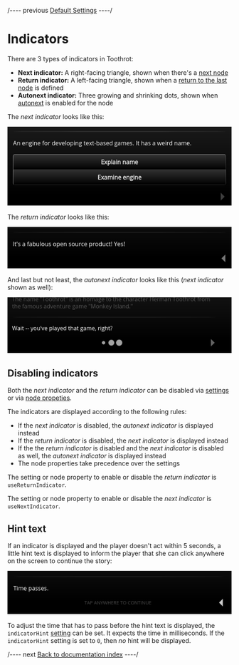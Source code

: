 
/---- previous
[Default Settings](default-settings.md)
----/

# Indicators

There are 3 types of indicators in Toothrot:

* **Next indicator:** A right-facing triangle, shown when there's a [next node](next-node.md)
* **Return indicator:** A left-facing triangle, shown when a
  [return to the last node](return-to-last.md) is defined
* **Autonext indicator:** Three growing and shrinking dots, shown when [autonext](auto-next.md)
  is enabled for the node

The *next indicator* looks like this:

![Next indicator](../../images/next-indicator.png)

The *return indicator* looks like this:

![Return indicator](../../images/return-indicator.png)

And last but not least, the *autonext indicator* looks like this (*next indicator* shown as well):

![Autonext indicator](../../images/autonext-indicator.png)


## Disabling indicators

Both the *next indicator* and the *return indicator* can be disabled via
[settings](default-settings.md) or via [node propeties](node-properties.md).

The indicators are displayed according to the following rules:

* If the *next indicator* is disabled, the *autonext indicator* is displayed instead
* If the *return indicator* is disabled, the *next indicator* is displayed instead
* If the the *return indicator* is disabled and the *next indicator* is disabled as well,
  the *autonext indicator* is displayed instead
* The node properties take precedence over the settings

The setting or node property to enable or disable the *return indicator* is `useReturnIndicator`.

The setting or node property to enable or disable the *next indicator* is `useNextIndicator`.


## Hint text

If an indicator is displayed and the player doesn't act within 5 seconds, a little hint text
is displayed to inform the player that she can click anywhere on the screen to continue
the story:

![Indicator hint text](../../images/indicator-hint-text.png)

To adjust the time that has to pass before the hint text is displayed, the `indicatorHint`
[setting](default-settings.md) can be set. It expects the time in milliseconds. If
the `indicatorHint` setting is set to `0`, then *no* hint will be displayed.

/---- next
[Back to documentation index](../index.md)
----/
